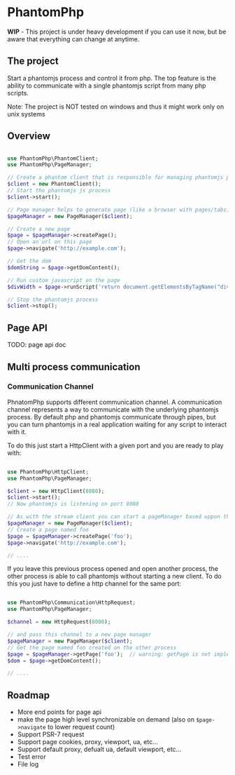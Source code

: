 PhantomPhp
==========

**WIP** - This project is under heavy development if you can use it now, but be aware that everything can change at anytime.

The project
-----------

Start a phantomjs process and control it from php. The top feature is the ability to communicate with a single
phantomjs script from many php scripts.


Note: The project is NOT tested on windows and thus it might work only on unix systems 

Overview
--------

```php

use PhantomPhp\PhantomClient;
use PhantomPhp\PageManager;

// Create a phantom client that is responsible for managing phantomjs process
$client = new PhantomClient();
// Start the phantomjs js process
$client->start();

// Page manager helps to generate page (like a browser with pages/tabs)
$pageManager = new PageManager($client);

// Create a new page
$page = $pageManager->createPage();
// Open an url on this page
$page->navigate('http://example.com');

// Get the dom
$domString = $page->getDomContent();

// Run custom javascript on the page
$divWidth = $page->runScript('return document.getElementsByTagName("div")[0].offsetWidth;');

// Stop the phantomjs process
$client->stop();

```

Page API 
--------

TODO: page api doc


Multi process communication
---------------------------

### Communication Channel

PhnatomPhp supports different communication channel. A communication channel represents a way to communicate
with the underlying phantomjs process. By default php and phantomjs communicate through pipes, but you can turn 
phantomjs in a real application waiting for any script to interact with it.

To do this just start a HttpClient with a given port and you are ready to play with:


```php

use PhantomPhp\HttpClient;
use PhantomPhp\PageManager;

$client = new HttpClient(8080);
$client->start();
// Now phantomjs is listening on port 8080

// As with the stream client you can start a pageManager based uppon this http client
$pageManager = new PageManager($client);
// Create a page named foo
$page = $pageManager->createPage('foo');
$page->navigate('http://example.com');

// ....

```

If you leave this previous process opened and open another process, 
the other process is able to call phantomjs without starting a new client.
To do this you just have to define a http channel for the same port:


```php

use PhantomPhp\Communication\HttpRequest;
use PhantomPhp\PageManager;

$channel = new HttpRequest(8080);

// and pass this channel to a new page manager
$pageManager = new PageManager($client);
// Get the page named foo created on the other process
$page = $pageManager->getPage('foo');  // warning: getPage is not implemented yet
$dom = $page->getDomContent();

// ....

```

Roadmap
-------

- More end points for page api
- make the page high level synchronizable on demand (also on ``$page->navigate`` to lower request count)
- Support PSR-7 request
- Support page cookies, proxy, viewport, ua, etc...
- Support default proxy, defualt ua, default viewport, etc...
- Test error
- File log